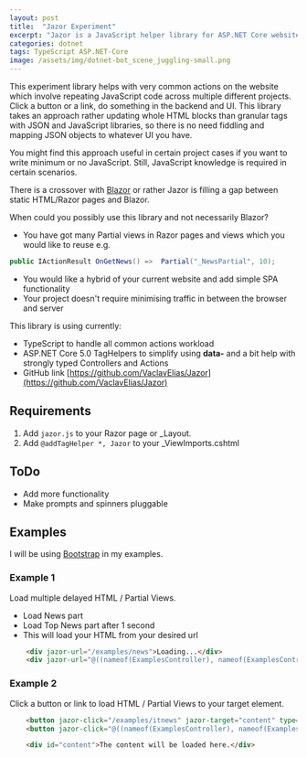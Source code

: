 ```yaml
---
layout: post
title:  "Jazor Experiment"
excerpt: "Jazor is a JavaScript helper library for ASP.NET Core websites which takes common and repeated workflow scenarios to simple actions. It is crossing some Blazor and SPA functionality as well. It is useful if you are using intensively ASP.NET Core Views and Partial Views, avoiding any JSON."
categories: dotnet
tags: TypeScript ASP.NET-Core
image: /assets/img/dotnet-bot_scene_juggling-small.png
---
```


This experiment library helps with very common actions on the website which involve repeating JavaScript code across multiple different projects. Click a button or a link, do something in the backend and UI. This library takes an approach rather updating whole HTML blocks than granular tags with JSON and JavaScript libraries, so there is no need fiddling and mapping JSON objects to whatever UI you have.

You might find this approach useful in certain project cases if you want to write minimum or no JavaScript. Still, JavaScript knowledge is required in certain scenarios. 

There is a crossover with [Blazor](https://github.com/dotnet/blazor) or rather Jazor is filling a gap between static HTML/Razor pages and Blazor.

When could you possibly use this library and not necessarily Blazor?
- You have got many Partial views in Razor pages and views which you would like to reuse e.g. 
```c#
public IActionResult OnGetNews() =>  Partial("_NewsPartial", 10);
```
- You would like a hybrid of your current website and add simple SPA functionality
- Your project doesn't require minimising traffic in between the browser and server

This library is using currently:
 
- TypeScript to handle all common actions workload
- ASP.NET Core 5.0 TagHelpers to simplify using **data-** and a bit help with strongly typed Controllers and Actions
- GitHub link [https://github.com/VaclavElias/Jazor](https://github.com/VaclavElias/Jazor)


## Requirements

1. Add ```jazor.js``` to your Razor page or _Layout.
2. Add ```@addTagHelper *, Jazor``` to your _ViewImports.cshtml

## ToDo
- Add more functionality
- Make prompts and spinners pluggable

## Examples
I will be using [Bootstrap](https://getbootstrap.com/) in my examples.

### Example 1
Load multiple delayed HTML / Partial Views.

 - Load News part
 - Load Top News part after 1 second
 - This will load your HTML from your desired url
 
```html
    <div jazor-url="/examples/news">Loading...</div>
    <div jazor-url="@((nameof(ExamplesController), nameof(ExamplesController.TopNews), null))" jazor-delay="1">Loading...</div>
```

### Example 2

Click a button or link to load HTML / Partial Views to your target element.


```html
    <button jazor-click="/examples/itnews" jazor-target="content" type="button" class="btn btn-primary">Show .NET News</div>
    <button jazor-click="@((nameof(ExamplesController), nameof(ExamplesController.AngularNews), null))" jazor-target="content" type="button" class="btn btn-primary">Show Angular News</button>

    <div id="content">The content will be loaded here.</div>
```

